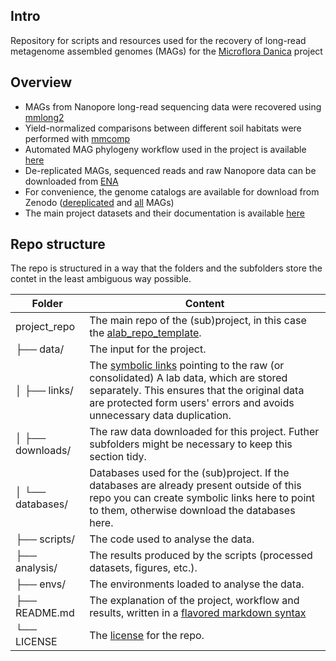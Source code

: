 ## Intro

Repository for scripts and resources used for the recovery of long-read metagenome assembled genomes (MAGs) for the [Microflora Danica](https://github.com/cmc-aau/mfd_wiki/wiki) project

## Overview
* MAGs from Nanopore long-read sequencing data were recovered using [mmlong2](https://github.com/Serka-M/mmlong2)
* Yield-normalized comparisons between different soil habitats were performed with [mmcomp](https://github.com/Serka-M/mmcomp)
* Automated MAG phylogeny workflow used in the project is available [here](https://github.com/aaronmussig/mag-phylogeny)
* De-replicated MAGs, sequenced reads and raw Nanopore data can be downloaded from [ENA](https://www.ebi.ac.uk/ena/browser/view/PRJEB58634)
* For convenience, the genome catalogs are available for download from Zenodo ([dereplicated]() and [all]() MAGs)
* The main project datasets and their documentation is available [here](https://github.com/Serka-M/mfd_mags/tree/main/analysis/datasets)

## Repo structure

The repo is structured in a way that the folders and the subfolders store the contet in the least ambiguous way possible.

| Folder | Content |
| --- | --- |
| project_repo | The main repo of the (sub)project, in this case the [alab_repo_template](https://github.com/cmc-aau/alab_repo_template). |
| ├── data/ | The input for the project. |
| │   ├── links/ | The [symbolic links](https://manpages.ubuntu.com/manpages/bionic/man8/sln.8.html) pointing to the raw (or consolidated) A lab data, which are stored separately. This ensures that the original data are protected form users' errors and avoids unnecessary data duplication. |
| │   ├── downloads/ | The raw data downloaded for this project. Futher subfolders might be necessary to keep this section tidy. |
| │   └── databases/ | Databases used for the (sub)project. If the databases are already present outside of this repo you can create symbolic links here to point to them, otherwise download the databases here. |
| ├── scripts/ | The code used to analyse the data. |
| ├── analysis/ | The results produced by the scripts (processed datasets, figures, etc.). |
| ├── envs/ | The environments loaded to analyse the data. |
| ├── README.md | The explanation of the project, workflow and results, written in a [flavored markdown syntax](https://docs.github.com/en/get-started/writing-on-github/getting-started-with-writing-and-formatting-on-github/quickstart-for-writing-on-github) |
| └── LICENSE | The [license](https://docs.github.com/en/repositories/managing-your-repositorys-settings-and-features/customizing-your-repository/licensing-a-repository) for the repo. |


